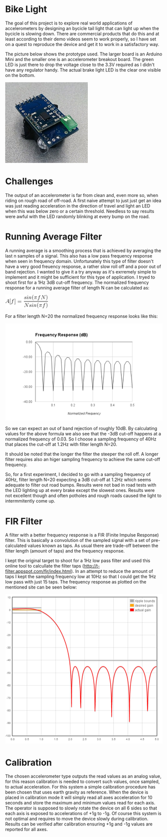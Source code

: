 Bike Light
=========

The goal of this project is to explore real world applications of accelerometers by designing an bycicle tail light that can light up when the bycicle is slowing down. There are commercial products that do this and at least according to their demo videos seem to work properly, so I have set on a quest to reproduce the device and get it to work in a satisfactory way.

The picture below shows the prototype used. The larger board is an Arduino Mini and the smaller one is an accelerometer breakout board. The green LED is just there to drop the voltage close to the 3.3V required as I didn't have any regulator handy. The actual brake light LED is the clear one visible on the bottom.

![Proto](Documentation/proto.jpg)

Challenges
==========

The output of an accelerometer is far from clean and, even more so, when riding on rough road of off-road. A first naive attempt to just just get an idea was just reading acceleration in the direction of travel and light an LED when this was below zero or a certain threshold. Needless to say results were awful with the LED randomly blinking at every bump on the road.

Running Average Filter
==========

A running average is a smoothing process that is achieved by averaging the last n samples of a signal. This also has a low pass frequency response when seen in frequency domain. Unfortunately this type of filter doesn't have a very good freuency response, a rather slow roll off and a poor out of band rejection. I wanted to give it a try anyway as it's exrremely simple to implement and it might be sufficient for this type of application. I tryed to shoot first for a 1Hz 3dB cut-off frequency. The normalized frequency response for a running average filter of length N can be calculated as:

![Frequency Response](Documentation/RunningAverageFreqResp.gif)

For a filter length N=20 the normalized frequency response looks like this:

![Frequency Response](Documentation/RunningAverageFreqPlot.png)

So we can expect an out of band rejection of roughly 10dB. By calculating values for the above formula we also see that the -3dB cut-off happens at a normalized frequency of 0.03. So I choose a sampling frequency of 40Hz that places the cut-off at 1.2Hz with filter length N=20.

It should be noted that the longer the filter the steeper the roll off. A longer filter requires also an higer sampling frequency to achieve the same cut-off frequency.

So, for a first experiment, I decided to go with a sampling frequency of 40Hz, filter length N=20 expecting a 3dB cut-off at 1.2Hz which seems adequate to filter out road bumps. Results were not bad in road tests with the LED lighting up at every brake except the slowest ones. Results were not excellent though and often potholes and rough roads caused the light to intermmitently come up.

FIR Filter
============

A filter with a better frequency response is a FIR (Finite Impulse Response) filter. This is basically a convolution of the sampled signal with a set of pre-calculated values known as taps. As usual there are trade-off between the filter length (amount of taps) and the frequency response. 

I kept the original target to shoot for a 1Hz low pass filter and used this online tool to calcullate the filter taps (http://t-filter.appspot.com/fir/index.html). In an attempt to reduce the amount of taps I kept the sampling frequency low at 10Hz so that I could get the 1Hz low pass with just 15 taps. The frequency response as plotted on the mentioned site can be seen below:

![Frequency Response](Documentation/FIRFilterResponse.png)


Calibration
============

The chosen accelerometer type outputs the read values as an analog value, for this reason calibration is needed to convert such values, once sampled, to actual acceleration. For this system a simple calibration procedure has been chosen that uses earth gravity as reference. When the device is placed in calibration mode it will simply read all axes acceleration for 10 seconds and store the maximum and minimum values read for each axis. The operator is supposed to slowly rotate the device on all 6 sides so that each axis is exposed to accelerations of +1g to -1g. Of course this system is not optimal and requires to move the device slowly during calibration. Results can be verified after calibration ensuring +1g and -1g values are reported for all axes.

